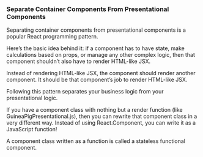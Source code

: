 ### Separate Container Components From Presentational Components

Separating container components from presentational components is a popular React programming pattern.

Here’s the basic idea behind it: if a component has to have state, make calculations based on props, or manage any other complex logic, then that component shouldn’t also have to render HTML-like JSX.

Instead of rendering HTML-like JSX, the component should render another component. It should be that component’s job to render HTML-like JSX.

Following this pattern separates your business logic from your presentational logic.

If you have a component class with nothing but a render function (like GuineaPigPresentational.js), then you can rewrite that component class in a very different way. Instead of using React.Component, you can write it as a JavaScript function!

A component class written as a function is called a stateless functional component.